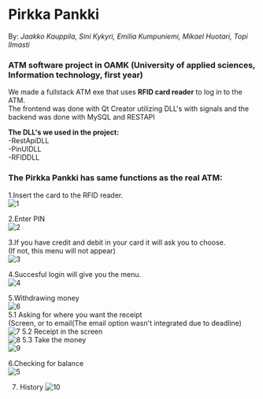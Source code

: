 # Pirkka Pankki </br>
By: *_Jaakko Kauppila, Sini Kykyri, Emilia Kumpuniemi, Mikael Huotari, Topi Ilmasti_* </br>
### ATM software project in OAMK (University of applied sciences, Information technology, first year) </br>
We made a fullstack ATM exe that uses **RFID card reader** to log in to the ATM.</br>
The frontend was done with Qt Creator utilizing DLL's with signals and the backend was done with MySQL and RESTAPI </br>

**The DLL's we used in the project:** </br>
-RestApiDLL</br>
-PinUIDLL</br>
-RFIDDLL</br>

### The Pirkka Pankki has same functions as the real ATM:</br>

1.Insert the card to the RFID reader.</br>
![1](https://github.com/Kaubbila/Pirkka-pankki/assets/76628873/a378208e-b7ba-428e-ba5d-db1986d010b5)

2.Enter PIN</br>
![2](https://github.com/Kaubbila/Pirkka-pankki/assets/76628873/67ba0883-0328-472b-903d-426bc4369ab6)

3.If you have credit and debit in your card it will ask you to choose.</br>
(If not, this menu will not appear) </br>
![3](https://github.com/Kaubbila/Pirkka-pankki/assets/76628873/db42f66c-4653-4fbf-9c68-66da85655545)

4.Succesful login will give you the menu.</br>
![4](https://github.com/Kaubbila/Pirkka-pankki/assets/76628873/56d5f4f9-7030-45b6-9d69-969484fba4c6)

5.Withdrawing money</br>
![6](https://github.com/Kaubbila/Pirkka-pankki/assets/76628873/85eb17c2-84da-478f-b797-856079946166)</br>
5.1 Asking for where you want the receipt</br>
(Screen, or to email(The email option wasn't integrated due to deadline)</br>
![7](https://github.com/Kaubbila/Pirkka-pankki/assets/76628873/460fb399-54f3-4989-b9d0-e82c34dc7d34)
5.2 Receipt in the screen</br>
![8](https://github.com/Kaubbila/Pirkka-pankki/assets/76628873/1a1907ff-8768-41e9-8a5d-6ad792ccecf8)
5.3 Take the money</br>
![9](https://github.com/Kaubbila/Pirkka-pankki/assets/76628873/2bd38311-8083-4aa1-b5bd-2b107ef795ec)

6.Checking for balance</br>
![5](https://github.com/Kaubbila/Pirkka-pankki/assets/76628873/29edf217-83d7-41bd-adbc-aa3075272437)

7. History 
![10](https://github.com/Kaubbila/Pirkka-pankki/assets/76628873/9d851005-b245-4604-9da3-3c1c1be2eec8)



